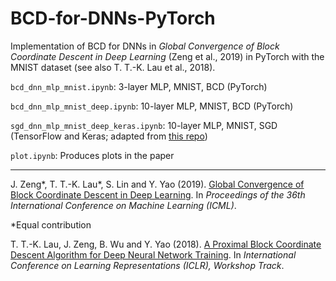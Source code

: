 # BCD-for-DNNs-PyTorch

Implementation of BCD for DNNs in *Global Convergence of Block Coordinate Descent in Deep Learning* (Zeng et al., 2019) in PyTorch with the MNIST dataset (see also T. T.-K. Lau et al., 2018). 

```bcd_dnn_mlp_mnist.ipynb```: 3-layer MLP, MNIST, BCD (PyTorch)

```bcd_dnn_mlp_mnist_deep.ipynb```: 10-layer MLP, MNIST, BCD (PyTorch)

```sgd_dnn_mlp_mnist_deep_keras.ipynb```: 10-layer MLP, MNIST, SGD (TensorFlow and Keras; adapted from [this repo](https://github.com/timlautk/BCD-for-DNNs/tree/master/Keras))

```plot.ipynb```: Produces plots in the paper


***

J. Zeng*, T. T.-K. Lau*, S. Lin and Y. Yao (2019). [Global Convergence of Block Coordinate Descent in Deep Learning](http://proceedings.mlr.press/v97/zeng19a.html). In *Proceedings of the 36th International Conference on Machine Learning (ICML)*. 


&ast;Equal contribution

T. T.-K. Lau, J. Zeng, B. Wu and Y. Yao (2018). [A Proximal Block Coordinate Descent Algorithm for Deep Neural Network Training](https://openreview.net/forum?id=HycIjFkPM). In *International Conference on Learning Representations (ICLR), Workshop Track*. 
